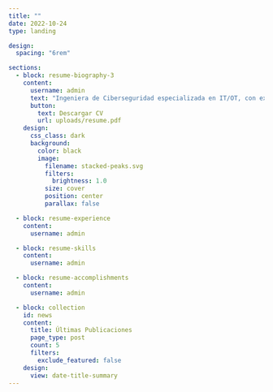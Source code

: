 ```yaml
---
title: ""
date: 2022-10-24
type: landing

design:
  spacing: "6rem"

sections:
  - block: resume-biography-3
    content:
      username: admin
      text: "Ingeniera de Ciberseguridad especializada en IT/OT, con experiencia en investigación y gestión de ciberamenazas."
      button:
        text: Descargar CV
        url: uploads/resume.pdf
    design:
      css_class: dark
      background:
        color: black
        image:
          filename: stacked-peaks.svg
          filters:
            brightness: 1.0
          size: cover
          position: center
          parallax: false

  - block: resume-experience
    content:
      username: admin

  - block: resume-skills
    content:
      username: admin

  - block: resume-accomplishments
    content:
      username: admin

  - block: collection
    id: news
    content:
      title: Últimas Publicaciones
      page_type: post
      count: 5
      filters:
        exclude_featured: false
    design:
      view: date-title-summary
---
```

